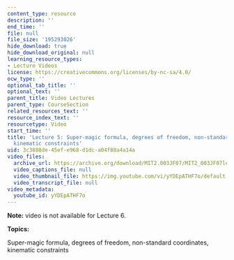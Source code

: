 ```yaml
---
content_type: resource
description: ''
end_time: ''
file: null
file_size: '195293026'
hide_download: true
hide_download_original: null
learning_resource_types:
- Lecture Videos
license: https://creativecommons.org/licenses/by-nc-sa/4.0/
ocw_type: ''
optional_tab_title: ''
optional_text: ''
parent_title: Video Lectures
parent_type: CourseSection
related_resources_text: ''
resource_index_text: ''
resourcetype: Video
start_time: ''
title: 'Lecture 5: Super-magic formula, degrees of freedom, non-standard coordinates,
  kinematic constraints'
uid: 3c3888de-45ef-e968-d1dc-a04f88a4a14a
video_files:
  archive_url: https://archive.org/download/MIT2.003JF07/MIT2_003JF07lec05_220k.mp4
  video_captions_file: null
  video_thumbnail_file: https://img.youtube.com/vi/yYDEpATHF7o/default.jpg
  video_transcript_file: null
video_metadata:
  youtube_id: yYDEpATHF7o
---
```


**Note:** video is not available for Lecture 6.

**Topics:**

Super-magic formula, degrees of freedom, non-standard coordinates, kinematic constraints

